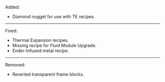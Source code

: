 Added:
* Diamond nugget for use with TE recipes.

<hr>

Fixed:
* Thermal Expansion recipes.
* Missing recipe for Fluid Module Upgrade.
* Ender-Infused metal recipe.

<hr>

Removed:
* Reverted transparent frame blocks.